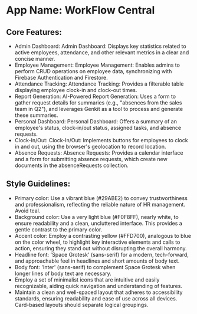 # **App Name**: WorkFlow Central

## Core Features:

- Admin Dashboard: Admin Dashboard: Displays key statistics related to active employees, attendance, and other relevant metrics in a clear and concise manner.
- Employee Management: Employee Management: Enables admins to perform CRUD operations on employee data, synchronizing with Firebase Authentication and Firestore.
- Attendance Tracking: Attendance Tracking: Provides a filterable table displaying employee clock-in and clock-out times.
- Report Generation: AI-Powered Report Generation: Uses a form to gather request details for summaries (e.g., "absences from the sales team in Q2"), and leverages Genkit as a tool to process and generate these summaries.
- Personal Dashboard: Personal Dashboard: Offers a summary of an employee's status, clock-in/out status, assigned tasks, and absence requests.
- Clock-In/Out: Clock-In/Out: Implements buttons for employees to clock in and out, using the browser's geolocation to record location.
- Absence Requests: Absence Requests: Provides a calendar interface and a form for submitting absence requests, which create new documents in the absenceRequests collection.

## Style Guidelines:

- Primary color: Use a vibrant blue (#29ABE2) to convey trustworthiness and professionalism, reflecting the reliable nature of HR management. Avoid teal.
- Background color: Use a very light blue (#F0F8FF), nearly white, to ensure readability and a clean, uncluttered interface.  This provides a gentle contrast to the primary color.
- Accent color: Employ a contrasting yellow (#FFD700), analogous to blue on the color wheel, to highlight key interactive elements and calls to action, ensuring they stand out without disrupting the overall harmony.
- Headline font: 'Space Grotesk' (sans-serif) for a modern, tech-forward, and approachable feel in headlines and short amounts of body text.
- Body font: 'Inter' (sans-serif) to complement Space Grotesk when longer lines of body text are necessary.
- Employ a set of minimalist icons that are intuitive and easily recognizable, aiding quick navigation and understanding of features.
- Maintain a clean and well-spaced layout that adheres to accessibility standards, ensuring readability and ease of use across all devices. Card-based layouts should separate logical groupings.